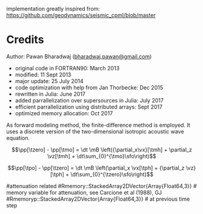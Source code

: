 

 implementation greatly inspired from: https://github.com/geodynamics/seismic_cpml/blob/master

 # Credits 
 Author: Pawan Bharadwaj 
         (bharadwaj.pawan@gmail.com)
 
 * original code in FORTRAN90: March 2013
 * modified: 11 Sept 2013
 * major update: 25 July 2014
 * code optimization with help from Jan Thorbecke: Dec 2015
 * rewritten in Julia: June 2017
 * added parrallelization over supersources in Julia: July 2017
 * efficient parrallelization using distributed arrays: Sept 2017
 * optimized memory allocation: Oct 2017



 
As forward modeling method, the 
finite-difference method is employed. 
It uses a discrete version of the two-dimensional isotropic acoustic wave equation.

```math
\pp[\tzero] - \pp[\tmo] = \dt \mB \left({\partial_x\vx}[\tmh]
 + \partial_z \vz[\tmh]  + \dt\sum_{0}^{\tmo}\sfo\right)
 ```
 ```math
\pp[\tpo] - \pp[\tzero] = \dt \mB \left(\partial_x \vx[\tph]
 + {\partial_z \vz}[\tph]  + \dt\sum_{0}^{\tzero}\sfo\right)
 ```

#attenuation related
#Rmemory::StackedArray2DVector{Array{Float64,3}} # memory variable for attenuation, see Carcione et al (1988), GJ
#Rmemoryp::StackedArray2DVector{Array{Float64,3}} # at previous time step